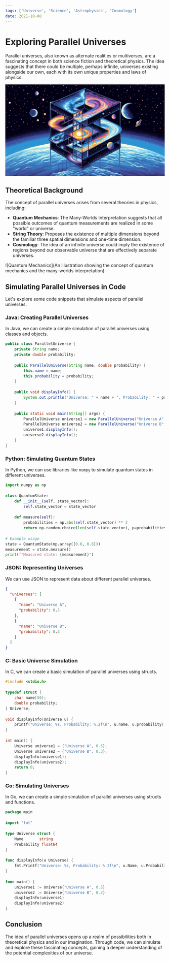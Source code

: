 ```yaml
---
tags: ['Universe', 'Science', 'Astrophysics', 'Cosmology']
date: 2021-10-08
---
```


# Exploring Parallel Universes

Parallel universes, also known as alternate realities or multiverses, are a fascinating concept in both science fiction and theoretical physics. The idea suggests that there could be multiple, perhaps infinite, universes existing alongside our own, each with its own unique properties and laws of physics.

![Parallel Universes Concept](https://raw.githubusercontent.com/hanyujie2002/my_pictures/main/images/Parallel%20Universes%20Concept.png)

## Theoretical Background

The concept of parallel universes arises from several theories in physics, including:

- **Quantum Mechanics**: The Many-Worlds Interpretation suggests that all possible outcomes of quantum measurements are realized in some "world" or universe.
- **String Theory**: Proposes the existence of multiple dimensions beyond the familiar three spatial dimensions and one-time dimension.
- **Cosmology**: The idea of an infinite universe could imply the existence of regions beyond our observable universe that are effectively separate universes.

![Quantum Mechanics](An illustration showing the concept of quantum mechanics and the many-worlds interpretation)

## Simulating Parallel Universes in Code

Let's explore some code snippets that simulate aspects of parallel universes.

### Java: Creating Parallel Universes

In Java, we can create a simple simulation of parallel universes using classes and objects.

```java
public class ParallelUniverse {
    private String name;
    private double probability;

    public ParallelUniverse(String name, double probability) {
        this.name = name;
        this.probability = probability;
    }

    public void displayInfo() {
        System.out.println("Universe: " + name + ", Probability: " + probability);
    }

    public static void main(String[] args) {
        ParallelUniverse universe1 = new ParallelUniverse("Universe A", 0.5);
        ParallelUniverse universe2 = new ParallelUniverse("Universe B", 0.3);
        universe1.displayInfo();
        universe2.displayInfo();
    }
}
```

### Python: Simulating Quantum States

In Python, we can use libraries like `numpy` to simulate quantum states in different universes.

```python
import numpy as np

class QuantumState:
    def __init__(self, state_vector):
        self.state_vector = state_vector

    def measure(self):
        probabilities = np.abs(self.state_vector) ** 2
        return np.random.choice(len(self.state_vector), p=probabilities)

# Example usage
state = QuantumState(np.array([0.6, 0.8]))
measurement = state.measure()
print(f"Measured state: {measurement}")
```

### JSON: Representing Universes

We can use JSON to represent data about different parallel universes.

```json
{
  "universes": [
    {
      "name": "Universe A",
      "probability": 0.5
    },
    {
      "name": "Universe B",
      "probability": 0.3
    }
  ]
}
```

### C: Basic Universe Simulation

In C, we can create a basic simulation of parallel universes using structs.

```c
#include <stdio.h>

typedef struct {
    char name[50];
    double probability;
} Universe;

void displayInfo(Universe u) {
    printf("Universe: %s, Probability: %.2f\n", u.name, u.probability);
}

int main() {
    Universe universe1 = {"Universe A", 0.5};
    Universe universe2 = {"Universe B", 0.3};
    displayInfo(universe1);
    displayInfo(universe2);
    return 0;
}
```

### Go: Simulating Universes

In Go, we can create a simple simulation of parallel universes using structs and functions.

```go
package main

import "fmt"

type Universe struct {
    Name       string
    Probability float64
}

func displayInfo(u Universe) {
    fmt.Printf("Universe: %s, Probability: %.2f\n", u.Name, u.Probability)
}

func main() {
    universe1 := Universe{"Universe A", 0.5}
    universe2 := Universe{"Universe B", 0.3}
    displayInfo(universe1)
    displayInfo(universe2)
}
```

## Conclusion

The idea of parallel universes opens up a realm of possibilities both in theoretical physics and in our imagination. Through code, we can simulate and explore these fascinating concepts, gaining a deeper understanding of the potential complexities of our universe.
